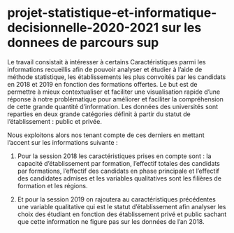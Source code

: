# projet-statistique-et-informatique-decisionnelle-2020-2021 sur les donnees de parcours sup
Le travail consistait à intéresser à certains Caractéristiques parmi les informations recueillis afin de pouvoir analyser et étudier à l’aide de méthode statistique, les établissements les plus convoités par les candidats en 2018 et 2019 en fonction des formations offertes.   Le but est de permettre à mieux contextualiser et faciliter une visualisation rapide d’une réponse à notre problématique pour améliorer et faciliter la compréhension de cette grande quantité d’information.
Les données des universités sont reparties en deux grande catégories définit à partir du statut de l’établissement : public et privée. 

 Nous exploitons alors nos tenant compte de ces derniers en mettant l’accent sur les informations suivante : 

1.	Pour la session 2018 les caractéristiques prises en compte sont : la capacité d’établissement par formation, l’effectif totales des candidats par formations, l’effectif des candidats en phase principale et l’effectif des candidates admises et les variables qualitatives sont les filières de formation et les régions.

2.	Et pour la session 2019 on rajoutera au caractéristiques précédentes une variable qualitative qui est le statut d’établissement afin analyser les choix des étudiant en fonction des établissement privé et public sachant que cette information ne figure pas sur les données de l’an 2018. 

